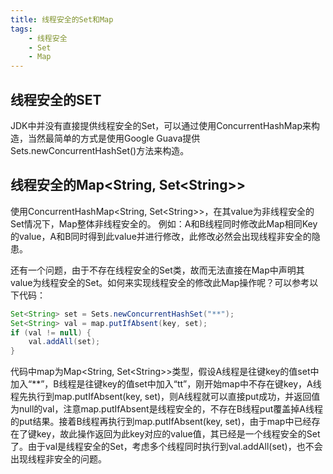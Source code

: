 ```yaml
---
title: 线程安全的Set和Map
tags:
    - 线程安全
    - Set
    - Map
---
```


## 线程安全的SET
JDK中并没有直接提供线程安全的Set，可以通过使用ConcurrentHashMap来构造，当然最简单的方式是使用Google Guava提供Sets.newConcurrentHashSet()方法来构造。

## 线程安全的Map&lt;String, Set&lt;String&gt;&gt;
使用ConcurrentHashMap&lt;String, Set&lt;String&gt;&gt;，在其value为非线程安全的Set情况下，Map整体非线程安全的。
例如：A和B线程同时修改此Map相同Key的value，A和B同时得到此value并进行修改，此修改必然会出现线程非安全的隐患。

还有一个问题，由于不存在线程安全的Set类，故而无法直接在Map中声明其value为线程安全的Set。如何来实现线程安全的修改此Map操作呢？可以参考以下代码：
``` java
Set<String> set = Sets.newConcurrentHashSet("**");
Set<String> val = map.putIfAbsent(key, set);
if (val != null) {
    val.addAll(set);
}
```
代码中map为Map&lt;String, Set&lt;String&gt;&gt;类型，假设A线程是往键key的值set中加入“**”，B线程是往键key的值set中加入“tt”，刚开始map中不存在键key，A线程先执行到map.putIfAbsent(key, set)，则A线程就可以直接put成功，并返回值为null的val，注意map.putIfAbsent是线程安全的，不存在B线程put覆盖掉A线程的put结果。接着B线程再执行到map.putIfAbsent(key, set)，由于map中已经存在了键key，故此操作返回为此key对应的value值，其已经是一个线程安全的Set了。由于val是线程安全的Set，考虑多个线程同时执行到val.addAll(set)，也不会出现线程非安全的问题。
